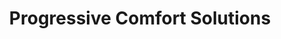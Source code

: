 ---
title: "Progressive Comfort Solutions"
url: /seattle/progressive-comfort-solutions/
shop: Heizungsanlagen
---